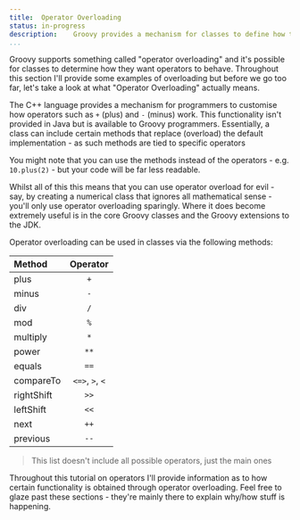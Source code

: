 ```yaml
---
title:	Operator Overloading
status:	in-progress
description:	Groovy provides a mechanism for classes to define how they respond to the various operators.
...
```


Groovy supports something called "operator overloading" and it's possible for classes to determine how they want operators to behave. Throughout this section I'll provide some examples of overloading but before we go too far, let's take a look at what "Operator Overloading" actually means.

The C++ language provides a mechanism for programmers to customise how operators such as `+` (plus) and `-` (minus) work. This functionality isn't provided in Java but is available to Groovy programmers. Essentially, a class can include certain methods that replace (overload) the default implementation - as such methods are tied to specific operators  

You might note that you can use the methods instead of the operators - e.g. `10.plus(2)` - but your code will be far less readable.

Whilst all of this this means that you can use operator overload for evil - say, by creating a numerical class that ignores all mathematical sense - you'll only use operator overloading sparingly. Where it does become extremely useful is in the core Groovy classes and the Groovy extensions to the JDK. 

Operator overloading can be used in classes via the following methods:

|Method|Operator|  
| :------	| :------:	|  
| plus	| `+`	|  
| minus	| `-`	|  
| div	| `/`	|  
| mod	| `%`	|  
| multiply	| `*`	|  
| power	| `**`	|  
| equals	| `==`	| 
| compareTo	| `<=>`, `>`, `<`	| 
| rightShift	| `>>`	|  
| leftShift	| `<<`	|  
| next	| `++`	|  
| previous	| `--`	|  

>This list doesn't include all possible operators, just the main ones

Throughout this tutorial on operators I'll provide information as to how certain functionality is obtained through operator overloading. Feel free to glaze past these sections - they're mainly there to explain why/how stuff is happening.